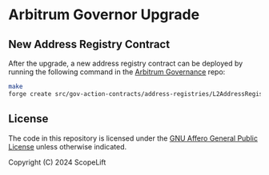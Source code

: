 # Arbitrum Governor Upgrade

## New Address Registry Contract

After the upgrade, a new address registry contract can be deployed by running the following command in the [Arbitrum Governance](https://github.com/ArbitrumFoundation/governance) repo:

```bash
make
forge create src/gov-action-contracts/address-registries/L2AddressRegistry.sol:L2AddressRegistry --constructor-args <NEW_CORE_GOVERNOR_CONTRACT_ADDRESS> <NEW_TREASURY_GOVERNOR_CONTRACT_ADDRESS> 0xF3FC178157fb3c87548bAA86F9d24BA38E649B58 0x1D62fFeB72e4c360CcBbacf7c965153b00260417 --rpc-url https://arbitrum.llamarpc.com --interactive
```

## License

The code in this repository is licensed under the [GNU Affero General Public License](LICENSE) unless otherwise indicated.

Copyright (C) 2024 ScopeLift
